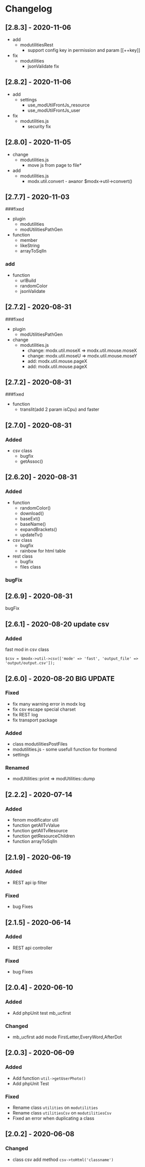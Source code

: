 # Changelog
## [2.8.3] - 2020-11-06
   * add
     - modutilitiesRest
       - support config key in permission and param [[++key]]
   * fix
     - modutilities
       - jsonValidate fix
## [2.8.2] - 2020-11-06
   * add
     - settings
       - use_modUtilFrontJs_resource
       - use_modUtilFrontJs_user
   * fix
     - modutilities.js
       - security fix
## [2.8.0] - 2020-11-05
   * change
     - modutilities.js
       - move js from page to file* 
   * add
      - modutilities.js
        - modx.util.convert - аналог $modx->util->convert()
## [2.7.7] - 2020-11-03
   ###fixed
   * plugin 
        - modutilities
        - modUtilitiesPathGen
   * function
        - member
        - likeString
        - arrayToSqlIn
   ### add   
   * function
        - urlBuild
        - randomColor
        - jsonValidate
## [2.7.2] - 2020-08-31
   ###fixed
   * plugin 
     - modUtilitiesPathGen
   * change
     - modutilities.js
       - change: modx.util.moseX => modx.util.mouse.moseX  
       - change: modx.util.moseU => modx.util.mouse.moseY  
       - add: modx.util.mouse.pageX  
       - add: modx.util.mouse.pageX
       
## [2.7.2] - 2020-08-31
   ###fixed
   * function 
     - translit(add 2 param isCpu) and faster
## [2.7.0] - 2020-08-31
### Added
   * csv class
     - bugfix
     - getAssoc()
## [2.6.20] - 2020-08-31
   ### Added
   * function 
     - randomColor()
     - download()
     - baseExt()
     - baseName()
     - expandBrackets()
     - updateTv()
   * csv class
     - bugfix
     - rainbow for html table
   * rest class
     - bugfix
     - files class
   ### bugFix
## [2.6.9] - 2020-08-31
   bugFix
## [2.6.1] - 2020-08-20 update csv
### Added
   fast mod in csv class
   ```
   $csv = $modx->util->csv(['mode' => 'fast', 'output_file' => 'output/output.csv']);
   ```
## [2.6.0] - 2020-08-20 BIG UPDATE
### Fixed
  - fix many warning error in modx log   
  - fix csv escape special charset
  - fix REST log
  - fix transport package
### Added
  - class modutilitiesPostFiles
  - modutilities.js - some usefull function for frontend
  - settings
### Renamed
  - modUtilities::print => modUtilities::dump
## [2.2.2] - 2020-07-14

### Added

- fenom modificator util
- function getAllTvValue
- function getAllTvResource
- function getResourceChildren
- function arrayToSqlIn


## [2.1.9] - 2020-06-19
### Added
- REST api ip filter
### Fixed
- bug Fixes

## [2.1.5] - 2020-06-14

### Added

- REST api controller

### Fixed

- bug Fixes

## [2.0.4] - 2020-06-10

### Added

- Add phpUnit test mb_ucfirst

### Changed

- mb_ucfirst 
	add mode FirstLetter,EveryWord,AfterDot


## [2.0.3] - 2020-06-09

### Added
- Add function `util->getUserPhoto()`
- Add phpUnit Test
### Fixed

- Rename class `utilities` on `modutilities`
- Rename class `utilitiesCsv` on `modutilitiesCsv`
- Fixed an error when duplicating a class

## [2.0.2] - 2020-06-08

### Changed

- class csv add method `csv->toHtml('classname')`
